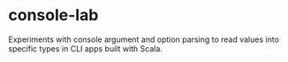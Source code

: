 # console-lab
Experiments with console argument and option parsing to read values into specific types in CLI apps built with Scala.
